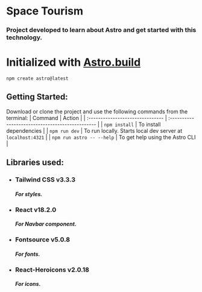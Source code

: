 # **Space Tourism**

### Project developed to learn about Astro and get started with this technology.

# Initialized with [Astro.build](https://docs.astro.build/en/getting-started/)

```
npm create astro@latest
```

## **Getting Started:**

Download or clone the project and use the following commands from the terminal:
| Command | Action |
| :------------------------------- | :----------------------------------------------- |
| `npm install` | To install dependencies |
| `npm run dev` | To run locally. Starts local dev server at `localhost:4321` |
| `npm run astro -- --help` | To get help using the Astro CLI |

## Libraries used:

- ### Tailwind CSS v3.3.3
  #### _For styles._
- ### React v18.2.0
  #### _For **Navbar** component._
- ### Fontsource v5.0.8
  #### _For fonts._
- ### React-Heroicons v2.0.18
  #### _For icons._
